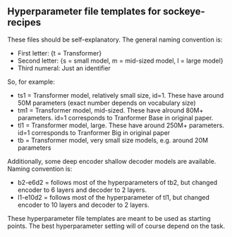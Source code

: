 ## Hyperparameter file templates for sockeye-recipes

These files should be self-explanatory. The general naming convention is:

* First letter: {t = Transformer}
* Second letter: {s = small model, m = mid-sized model, l = large model}
* Third numeral: Just an identifier

So, for example:

* ts1 = Transformer model, relatively small size, id=1. These have around 50M parameters (exact number depends on vocabulary size)
* tm1 = Transformer model, mid-sized. These have alround 80M+ parameters. id=1 corresponds to Tranformer Base in original paper.
* tl1 = Transformer model, large. These have around 250M+ parameters. id=1 corresponds to Tranformer Big in original paper
* tb = Transformer model, very small size models, e.g. around 20M parameters

Additionally, some deep encoder shallow decoder models are available. Naming convention is:

* b2-e6d2 = follows most of the hyperparameters of tb2, but changed encoder to 6 layers and decoder to 2 layers. 
* l1-e10d2 = follows most of the hyperparameter of tl1, but changed encoder to 10 layers and decoder to 2 layers.

These hyperparameter file templates are meant to be used as starting points. The best hyperparameter setting will of course depend on the task. 

